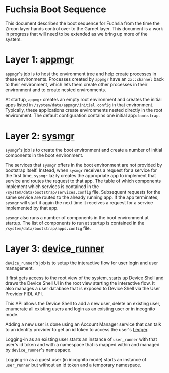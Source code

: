 Fuchsia Boot Sequence
=====================

This document describes the boot sequence for Fuchsia from the time the Zircon
layer hands control over to the Garnet layer.  This document is a work in
progress that will need to be extended as we bring up more of the system.

# Layer 1: [appmgr](https://fuchsia.googlesource.com/garnet/+/master/bin/appmgr)

`appmgr`'s job is to host the environment tree and help create
processes in these environments.  Processes created by `appmgr`
have an `zx::channel` back to their environment, which lets them create other
processes in their environment and to create nested environments.

At startup, `appmgr` creates an empty root environment and creates
the initial apps listed in `/system/data/appmgr/initial.config` in
that environment. Typically, these applications create environments nested
directly in the root environment. The default configuration contains one initial
app: `bootstrap`.

# Layer 2: [sysmgr](https://fuchsia.googlesource.com/garnet/+/master/bin/sysmgr/)

`sysmgr`'s job is to create the boot environment and create a number of
 initial components in the boot environment.

The services that `sysmgr` offers in the boot environment are not provided by
bootstrap itself. Instead, when `sysmgr` receives a request for a service for
the first time, `sysmgr` lazily creates the appropriate app to implement that
service and routes the request to that app. The table of which components
implement which services is contained in the
`/system/data/bootstrap/services.config` file. Subsequent requests for the same
service are routed to the already running app. If the app terminates,
`sysmgr` will start it again the next time it receives a request for a
service implemented by that app.

`sysmgr` also runs a number of components in the boot environment at
startup. The list of components to run at startup is contained in the
`/system/data/bootstrap/apps.config` file.

# Layer 3: [device_runner](https://fuchsia.googlesource.com/peridot/+/master/bin/device_runner/)

`device_runner`'s job is to setup the interactive flow for user login and user
management.

It first gets access to the root view of the system, starts up Device Shell and
draws the Device Shell UI in the root view starting the interactive flow. It also
manages a user database that is exposed to Device Shell via the User Provider
FIDL API.

This API allows the Device Shell to add a new user, delete an existing user,
enumerate all existing users and login as an existing user or in incognito mode.

Adding a new user is done using an Account Manager service that can talk to an
identity provider to get an id token to access the user's
[Ledger](https://fuchsia.googlesource.com/peridot/+/master/bin/ledger/).

Logging-in as an existing user starts an instance of `user_runner` with that
user's id token and with a namespace that is mapped within and managed by
`device_runner`'s namespace.

Logging-in as a guest user (in incognito mode) starts an instance of
`user_runner` but without an id token and a temporary namespace.
